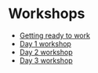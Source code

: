 # Workshops

- [Getting ready to work](morsels/gettingReadyToWork.md)
- [Day 1 workshop](workshops/WorkshopDay1.md)
- [Day 2 workshop](workshops/WorkshopDay2.md)
- [Day 3 workshop](workshops/WorkshopDay3.md)
